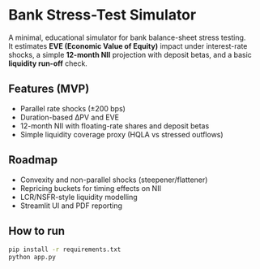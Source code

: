 # Bank Stress-Test Simulator

A minimal, educational simulator for bank balance-sheet stress testing.  
It estimates **EVE (Economic Value of Equity)** impact under interest-rate shocks, a simple **12-month NII** projection with deposit betas, and a basic **liquidity run-off** check.

## Features (MVP)
- Parallel rate shocks (±200 bps)
- Duration-based ΔPV and EVE
- 12-month NII with floating-rate shares and deposit betas
- Simple liquidity coverage proxy (HQLA vs stressed outflows)

## Roadmap
- Convexity and non-parallel shocks (steepener/flattener)
- Repricing buckets for timing effects on NII
- LCR/NSFR-style liquidity modelling
- Streamlit UI and PDF reporting

## How to run
```bash
pip install -r requirements.txt
python app.py